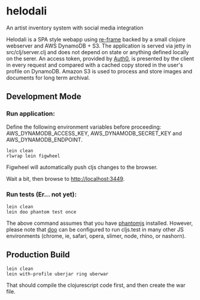 # helodali

An artist inventory system with social media integration

Helodali is a SPA style webapp using [re-frame](https://github.com/Day8/re-frame) backed by a small clojure webserver and AWS DynamoDB + S3. The application is served via jetty in src/clj/server.clj and does not depend on state or anything defined locally on the serer. An access token, provided by [Auth0](https://github.com/auth0/lock), is presented by the client in every request and compared with a cached copy stored in the user's profile on DynamoDB. Amazon S3 is used to process and store images and documents for long term archival.

## Development Mode

### Run application:
Define the following environment variables before proceeding: AWS_DYNAMODB_ACCESS_KEY, AWS_DYNAMODB_SECRET_KEY and AWS_DYNAMODB_ENDPOINT.

```
lein clean
rlwrap lein figwheel
```

Figwheel will automatically push cljs changes to the browser.

Wait a bit, then browse to [http://localhost:3449](http://localhost:3449).

### Run tests (Er... not yet):

```
lein clean
lein doo phantom test once
```

The above command assumes that you have [phantomjs](https://www.npmjs.com/package/phantomjs) installed. However, please note that [doo](https://github.com/bensu/doo) can be configured to run cljs.test in many other JS environments (chrome, ie, safari, opera, slimer, node, rhino, or nashorn).

## Production Build

```
lein clean
lein with-profile uberjar ring uberwar
```

That should compile the clojurescript code first, and then create the war file.

